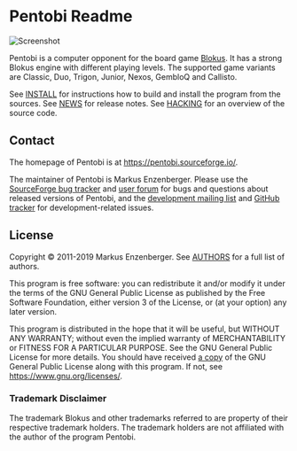 Pentobi Readme
==============

![Screenshot](https://pentobi.sourceforge.io/pentobi-classic-small.png)

Pentobi is a computer opponent for the board game
[Blokus](https://en.wikipedia.org/wiki/Blokus). It has a strong Blokus engine
with different playing levels. The supported game variants are Classic, Duo,
Trigon, Junior, Nexos, GembloQ and Callisto.

See [INSTALL](INSTALL.md) for instructions how to build and install
the program from the sources. See [NEWS](NEWS.md) for release notes.
See [HACKING](HACKING.md) for an overview of the source code.

Contact
-------

The homepage of Pentobi is at https://pentobi.sourceforge.io/.

The maintainer of Pentobi is Markus Enzenberger. Please use the
[SourceForge bug tracker](https://sourceforge.net/p/pentobi/bugs/) and
[user forum](https://sourceforge.net/p/pentobi/discussion/) for bugs
and questions about released versions of Pentobi, and the
[development mailing list](https://sourceforge.net/projects/pentobi/lists/pentobi-devel)
and [GitHub tracker](https://github.com/enz/pentobi/issues) for
development-related issues.

License
-------

Copyright &copy; 2011-2019 Markus Enzenberger.
See [AUTHORS](AUTHORS.md) for a full list of authors.

This program is free software: you can redistribute it and/or modify it
under the terms of the GNU General Public License as published by the
Free Software Foundation, either version 3 of the License, or (at your
option) any later version.

This program is distributed in the hope that it will be useful, but
WITHOUT ANY WARRANTY; without even the implied warranty of
MERCHANTABILITY or FITNESS FOR A PARTICULAR PURPOSE. See the
GNU General Public License for more details. You should have received
[a copy](LICENSE.md) of the GNU General Public License along with this
program. If not, see <https://www.gnu.org/licenses/>.

### Trademark Disclaimer
The trademark Blokus and other trademarks referred to are property of
their respective trademark holders. The trademark holders are not
affiliated with the author of the program Pentobi.
